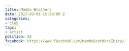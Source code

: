 ```yaml
---
title: Mambo Brothers
date: 2017-03-03 15:39:00 Z
categories:
- club
tags:
- artist
position: 82
facebook: https://www.facebook.com/MamboBrothersIbiza/
---
```


